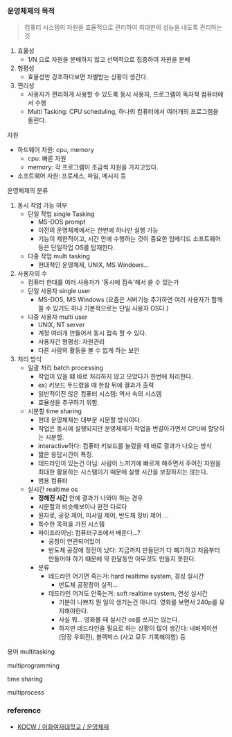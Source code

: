 
### 운영체제의 목적
> 컴퓨터 시스템의 자원을 효율적으로 관리하여 최대한의 성능을 내도록 관리하는 것

1. 효율성
    - 1/N 으로 자원을 분배하지 않고 선택적으로 집중하여 자원을 분배
2. 형평성
    - 효율성만 강조하다보면 차별받는 상황이 생긴다.
3. 편리성
    - 사용자가 편리하게 사용할 수 있도록 동시 사용자, 프로그램이 독자적 컴퓨터에서 수행
    - Multi Tasking: CPU scheduling, 하나의 컴퓨터에서 여러개의 프로그램을 돌린다.

자원
- 하드웨어 자원: cpu, memory    
    - cpu: 빠른 자원
    - memory: 각 프로그램이 조금씩 자원을 가지고있다.
- 소프트웨어 자원: 프로세스, 파일, 메시지 등

운영체제의 분류
1. 동시 작업 가능 여부
    - 단일 작업 single Tasking
        - MS-DOS prompt
        - 이전의 운영체제에서는 한번에 하나만 실행 가능
        - 기능이 제한적이고, 시간 안에 수행하는 것이 중요한 임베디드 소프트웨어 등은 단일작업 OS를 탑재한다.
    - 다중 작업 multi tasking 
        - 현대적인 운영체제, UNIX, MS Windows...
2. 사용자의 수
    - 컴퓨터 한대를 여러 사용자가 '동시에 접속'해서 쓸 수 있는가
    - 단일 사용자 single user
        - MS-DOS, MS Windows (요즘은 서버기능 추가하면 여러 사용자가 함께 쓸 수 있기도 하나 기본적으로는 단일 사용자 OS다.)
    - 다중 사용자 multi user
        - UNIX, NT server
        - 계정 여러개 만들어서 동시 접속 할 수 있다.
        - 사용자간 형평성: 자원관리
        - 다른 사람의 활동을 볼 수 없게 하는 보안
3. 처리 방식
    - 일괄 처리 batch processing
        - 작업이 있을 떄 바로 처리하지 않고 모았다가 한번에 처리한다.
        - ex) 키보드 두드렸을 때 한참 뒤에 결과가 출력
        - 일반적이진 않은 컴퓨터 시스템: 역사 속의 시스템
        - 효율성을 추구하기 위함.
    - 시분할 time sharing   
        - 현대 운영체제는 대부분 시분할 방식이다.
        - 작업은 동시에 실행되지만 운영체제가 작업을 번갈아가면서 CPU에 할당하는 시분할.
        - interactive하다: 컴퓨터 키보드를 눌렀을 때 바로 결과가 나오는 방식
        - 짧은 응답시간이 특징.
        - 데드라인이 있는건 아님: 사람이 느끼기에 빠르게 해주면서 주어진 자원을 최대한 활용하는 시스템이기 때문에 실행 시간을 보장하지는 않는다.
        - 범용 컴퓨터
    - 실시간 realtime os
        - **정해진 시간** 안에 결과가 나와야 하는 경우
        - 시분할과 비슷해보이나 완전 다르다
        - 원자로, 공장 제어, 미사일 제어, 반도체 장비 제어 ...
        - 특수한 목적을 가진 시스템
        - 파이프라이닝: 컴퓨터구조에서 배운다...?
            - 공정이 연관되어있어 
            - 반도체 공장에 정전이 났다: 지금까지 만들던거 다 폐기하고 처음부터 만들어야 하기 떄문에 약 한달동안 아무것도 만들지 못한다.
        - 분류
            - 데드라인 어기면 죽는거: hard realtime system, 경성 실시간
                - 반도체 공장장이 실직...
            - 데드라인 어겨도 안죽는거: soft realtime system, 연성 실시간
                - 기분이 나쁘지 뭔 일이 생기는건 아니다. 영화를 보면서 240p를 유지해야한다.
                - 사실 뭐... 영화볼 때 실시간 os를 쓰지는 않는다.
                - 하지만 데드라인을 필요로 하는 상황이 많이 생긴다: 내비게이션 (당장 우회전), 블랙박스 (사고 모두 기록해야함) 등

용어
multitasking

multiprogramming

time sharing

multiprocess

### reference
- [KOCW / 이화여자대학교 / 운영체제](http://www.kocw.net/home/enrolment/enrolmentView.do?cid=3646706b4347ef09&lid=af8e05c97c6d60de)